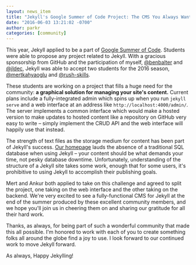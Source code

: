 ```yaml
---
layout: news_item
title: "Jekyll's Google Summer of Code Project: The CMS You Always Wanted"
date: "2016-06-03 13:21:02 -0700"
author: parkr
categories: [community]
---
```


This year, Jekyll applied to be a part of [Google Summer of Code](https://summerofcode.withgoogle.com/how-it-works/). Students were able to propose any project related to Jekyll. With a gracious sponsorship from GitHub and the participation of myself, [@benbalter](https://github.com/benbalter) and [@jldec](https://github.com/jldec), Jekyll was able to accept two students for the 2016 season, [@mertkahyaoglu](https://github.com/mertkahyaoglu) and [@rush-skills](https://github.com/rush-skills).

These students are working on a project that fills a huge need for the community: **a graphical solution for managing your site's content.** Current plans include a fully-integrated admin which spins up when you run `jekyll serve` and a web interface at an address like `http://localhost:4000/admin/`. The server implements a common interface which would make a hosted version to make updates to hosted content like a repository on GitHub very easy to write – simply implement the CRUD API and the web interface will happily use that instead.

The strength of text files as the storage medium for content has been part of Jekyll's success. [Our homepage](/) lauds the absence of a traditional SQL database when using Jekyll – your content should be what demands your time, not pesky database downtime. Unfortunately, understanding of the structure of a Jekyll site takes some work, enough that for some users, it's prohibitive to using Jekyll to accomplish their publishing goals.

Mert and Ankur both applied to take on this challenge and agreed to split the project, one taking on the web interface and the other taking on the backend. We're very excited to see a fully-functional CMS for Jekyll at the end of the summer produced by these excellent community members, and we hope you'll join us in cheering them on and sharing our gratitude for all their hard work.

Thanks, as always, for being part of such a wonderful community that made this all possible. I'm honored to work with each of you to create something folks all around the globe find a joy to use. I look forward to our continued work to move Jekyll forward.

As always, Happy Jekylling!
